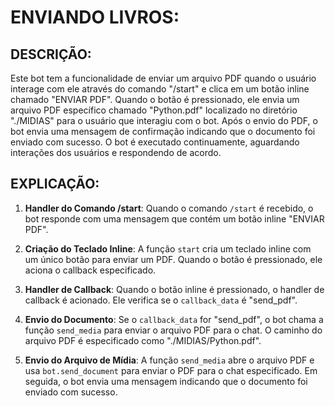 # ENVIANDO LIVROS:
## DESCRIÇÃO:
Este bot tem a funcionalidade de enviar um arquivo PDF quando o usuário interage com ele através do comando "/start" e clica em um botão inline chamado "ENVIAR PDF". Quando o botão é pressionado, ele envia um arquivo PDF específico chamado "Python.pdf" localizado no diretório "./MIDIAS" para o usuário que interagiu com o bot. Após o envio do PDF, o bot envia uma mensagem de confirmação indicando que o documento foi enviado com sucesso. O bot é executado continuamente, aguardando interações dos usuários e respondendo de acordo.

## EXPLICAÇÃO:
1. **Handler do Comando /start**: Quando o comando `/start` é recebido, o bot responde com uma mensagem que contém um botão inline "ENVIAR PDF".

2. **Criação do Teclado Inline**: A função `start` cria um teclado inline com um único botão para enviar um PDF. Quando o botão é pressionado, ele aciona o callback especificado.

3. **Handler de Callback**: Quando o botão inline é pressionado, o handler de callback é acionado. Ele verifica se o `callback_data` é "send_pdf".

4. **Envio do Documento**: Se o `callback_data` for "send_pdf", o bot chama a função `send_media` para enviar o arquivo PDF para o chat. O caminho do arquivo PDF é especificado como "./MIDIAS/Python.pdf".

5. **Envio do Arquivo de Mídia**: A função `send_media` abre o arquivo PDF e usa `bot.send_document` para enviar o PDF para o chat especificado. Em seguida, o bot envia uma mensagem indicando que o documento foi enviado com sucesso.

